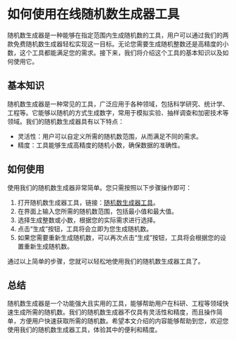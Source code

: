 如何使用在线随机数生成器工具
==============

随机数生成器是一种能够在指定范围内生成随机数的工具，用户可以通过我们的两款免费随机数生成器轻松实现这一目标。无论您需要生成随机整数还是高精度的小数，这个工具都能满足您的需求。接下来，我们将介绍这个工具的基本知识以及如何使用它。

基本知识
----

随机数生成器是一种常见的工具，广泛应用于各种领域，包括科学研究、统计学、工程等。它能够以随机的方式生成数字，常用于模拟实验、抽样调查和加密技术等领域。我们的随机数生成器具有以下特点：

- 灵活性：用户可以自定义所需的随机数范围，从而满足不同的需求。
- 精度：工具能够生成高精度的随机小数，确保数据的准确性。

如何使用
----

使用我们的随机数生成器非常简单。您只需按照以下步骤操作即可：

1. 打开随机数生成器工具，链接：[随机数生成器工具](https://www.onlinecalculatorsfree.com/zh-cn/math/random-number-generator.html)。
2. 在界面上输入您所需的随机数范围，包括最小值和最大值。
3. 选择生成整数或小数，根据您的实际需求进行选择。
4. 点击“生成”按钮，工具将会立即为您生成随机数。
5. 如果您需要重新生成随机数，可以再次点击“生成”按钮，工具将会根据您的设置重新生成随机数。

通过以上简单的步骤，您就可以轻松地使用我们的随机数生成器工具了。

总结
--

随机数生成器是一个功能强大且实用的工具，能够帮助用户在科研、工程等领域快速生成所需的随机数。我们的随机数生成器不仅具有灵活性和精度，而且操作简单，方便用户快速获取所需的随机数。希望本文介绍的内容能够帮助到您，欢迎您使用我们的随机数生成器工具，体验其中的便利和精度。
